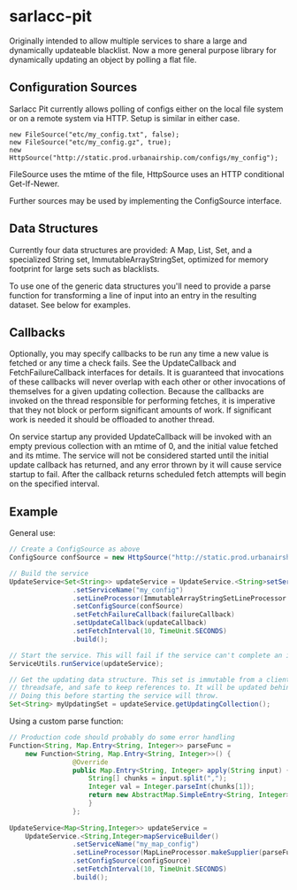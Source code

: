 sarlacc-pit
===========

Originally intended to allow multiple services to share a large and dynamically
updateable blacklist. Now a more general purpose library 
for dynamically updating an object by polling a flat file.


Configuration Sources
---------------------

Sarlacc Pit currently allows polling of configs either on the local file system or
on a remote system via HTTP. Setup is similar in either case.

```
new FileSource("etc/my_config.txt", false);
new FileSource("etc/my_config.gz", true);
new HttpSource("http://static.prod.urbanairship.com/configs/my_config");
```

FileSource uses the mtime of the file, HttpSource uses an HTTP conditional Get-If-Newer.

Further sources may be used by implementing the ConfigSource interface.


Data Structures
---------------

Currently four data structures are provided: A Map, List, Set, and a specialized
String set, ImmutableArrayStringSet, optimized for memory footprint for large 
sets such as blacklists.

To use one of the generic data structures you'll need to provide a parse function 
for transforming a line of input into an entry in the resulting dataset. 
See below for examples.


Callbacks
---------

Optionally, you may specify callbacks to be run any time a new value is fetched or
any time a check fails. See the UpdateCallback and FetchFailureCallback interfaces
for details. It is guaranteed that invocations of these callbacks will never overlap 
with each other or other invocations of themselves for a given updating collection. 
Because the callbacks are invoked on the thread responsible for performing fetches, 
it is imperative that they not block or perform significant amounts of work. If 
significant work is needed it should be offloaded to another thread.

On service startup any provided UpdateCallback will be invoked with an empty previous 
collection with an mtime of 0, and the initial value fetched and its mtime. The service
will not be considered started until the initial update callback has returned, and 
any error thrown by it will cause service startup to fail. After the callback returns
scheduled fetch attempts will begin on the specified interval.


Example
-------

General use:

```java
// Create a ConfigSource as above
ConfigSource confSource = new HttpSource("http://static.prod.urbanairship.com/config");

// Build the service
UpdateService<Set<String>> updateService = UpdateService.<String>setServiceBuilder()
                .setServiceName("my_config")
                .setLineProcessor(ImmutableArrayStringSetLineProcessor.SUPPLIER)
                .setConfigSource(confSource)
                .setFetchFailureCallback(failureCallback)
                .setUpdateCallback(updateCallback)
                .setFetchInterval(10, TimeUnit.SECONDS)
                .build();

// Start the service. This will fail if the service can't complete an initial fetch.
ServiceUtils.runService(updateService);

// Get the updating data structure. This set is immutable from a client perspective,
// threadsafe, and safe to keep references to. It will be updated behind the scenes.
// Doing this before starting the service will throw.
Set<String> myUpdatingSet = updateService.getUpdatingCollection();
```

Using a custom parse function:

```java
// Production code should probably do some error handling
Function<String, Map.Entry<String, Integer>> parseFunc = 
    new Function<String, Map.Entry<String, Integer>>() {
                @Override
                public Map.Entry<String, Integer> apply(String input) {
                    String[] chunks = input.split(",");
                    Integer val = Integer.parseInt(chunks[1]);
                    return new AbstractMap.SimpleEntry<String, Integer>(chunks[0], val);
                    }
                };
                
UpdateService<Map<String,Integer>> updateService = 
    UpdateService.<String,Integer>mapServiceBuilder()
                .setServiceName("my_map_config")
                .setLineProcessor(MapLineProcessor.makeSupplier(parseFunc))
                .setConfigSource(configSource)
                .setFetchInterval(10, TimeUnit.SECONDS)
                .build();
```
